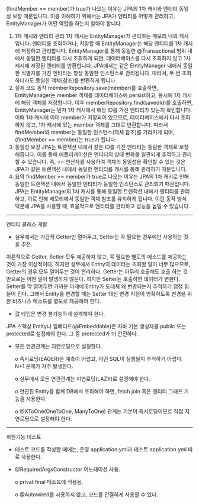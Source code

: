 (findMember == member)가 true가 나오는 이유는 JPA의 1차 캐시와 엔티티 동일성 보장 때문입니다. 이를 이해하기 위해서는 JPA가 엔티티를 어떻게 관리하고, EntityManager가 어떤 역할을 하는지 알아야 합니다.

1. 1차 캐시와 엔티티 관리
1차 캐시는 EntityManager가 관리하는 메모리 내의 캐시입니다. 엔티티를 조회하거나, 저장할 때 EntityManager는 해당 엔티티를 1차 캐시에 저장하고 관리합니다.
EntityManager를 통해 동일한 @Transactional 범위 내에서 동일한 엔티티를 다시 조회하게 되면, 데이터베이스를 다시 조회하지 않고 1차 캐시에 저장된 엔티티를 반환합니다.
JPA에서는 같은 EntityManager 내에서 동일한 식별자를 가진 엔티티는 항상 동일한 인스턴스로 관리됩니다. 따라서, 두 번 조회하더라도 동일한 객체(참조)를 반환하게 됩니다.
2. 실제 코드 동작
memberRepository.save(member)를 호출하면, EntityManager는 member 객체를 데이터베이스에 persist하고, 동시에 1차 캐시에 해당 객체를 저장합니다.
이후 memberRepository.find(savedId)를 호출하면, EntityManager는 먼저 1차 캐시에서 해당 ID를 가진 엔티티가 있는지 확인합니다. 이때 1차 캐시에 이미 member가 저장되어 있으므로, 데이터베이스에서 다시 조회하지 않고, 1차 캐시에 있는 member 객체를 그대로 반환합니다.
따라서 findMember와 member는 동일한 인스턴스(객체 참조)를 가리키게 되며, (findMember == member)는 true가 됩니다.
3. 동일성 보장
JPA는 트랜잭션 내에서 같은 ID를 가진 엔티티는 동일한 객체로 보장해줍니다. 이를 통해 애플리케이션은 엔티티의 상태 변화를 일관되게 추적하고 관리할 수 있습니다.
즉, == 연산자를 사용하여 객체의 동일성을 확인할 수 있는 것은 JPA가 같은 트랜잭션 내에서 동일한 엔티티를 캐시를 통해 관리하기 때문입니다.
4. 요약
findMember == member가 true로 나오는 이유는 JPA의 1차 캐시로 인해 동일한 트랜잭션 내에서 동일한 엔티티가 동일한 인스턴스로 관리되기 때문입니다.
JPA는 EntityManager의 1차 캐시를 통해 동일한 트랜잭션 내에서 엔티티를 관리하고, 이로 인해 메모리에서 동일한 객체 참조를 유지하게 됩니다.
이런 동작 방식 덕분에 JPA를 사용할 때, 효율적으로 엔티티를 관리하고 성능을 높일 수 있습니다.


-----------------------------------------------------------------------------------------------------------------------------------------------------------------------------------------------------------------------------------------


엔티티 클래스 개발

- 실무에서는 가급적 Getter만 열어두고, Setter는 꼭 필요한 경우에만 사용하는 것을 추천.
    
이론적으로 Getter, Setter 모두 제공하지 않고, 꼭 필요한 별도의 메소드를 제공하는 것이 가장 이상적이다.
하지만 실무에서 Entity의 데이터는 조회할 일이 너무 많으므로, Getter의 경우 모두 열어두는 것이 편리하다.
Getter는 아무리 호출해도 호출 하는 것 만으로는 어떤 일이 발생하지 않는다. 하지만 Setter는 호출하면
데이터가 변한다. Setter를 막 열어두면 가까운 미래에 Entity가 도대체 왜 변경되는지 추적하기 점점 힘들어 진다.
그래서 Entity를 변경할 때는 Setter 대신 변경 지점이 명확하도록 변경을 위한
비즈니스 메소드를 별도로 제공해야 한다.


- 값 타입은 변경 불가능하게 설계해야 한다.

JPA 스펙상 Entity나 임베디드(@Embeddable)은 자바 기본 생성자를 public 또는 protected로 설정해야 한다. 그 중 protected가 더 안전하다.


- 모든 연관관계는 지연로딩으로 설정한다.

    o 즉시로딩(EAGER)은 예측이 어렵고, 어떤 SQL이 실행될지 추적하기 어렵다. N+1 문제가 자주 발생한다.
    
    o 실무에서 모든 연관관계는 지연로딩(LAZY)로 설정해야 한다.

    o 연관된 Entity를 함께 DB에서 조회해야 하면, fetch join 혹은 엔티티 그래프 기능을 사용한다.

    o @XToOne(OneToOne, ManyToOne) 관계는 기본이 즉시로딩이므로 직접 지연로딩으로 설정해야 한다.



-----------------------------------------------------------------------------------------------------------------------------------------------------------------------------------------------------------------------------------------


회원기능 테스트

- 테스트 코드를 작성할 때에는, 운영 application.yml과 테스트 application.yml 따로 사용한다.

- @RequiredArgsConstructor 어노테이션 사용.
  
    o privat final 메소드에 적용됨.
  
    o @Autowired를 사용하지 않고, 코드를 간결하게 사용할 수 있다.
